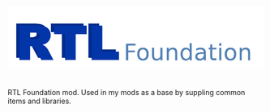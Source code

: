 ![Logo](https://raw.githubusercontent.com/TomaszJH/RTL-Foundation/master/src/main/resources/logo.png)
#
RTL Foundation mod. Used in my mods as a base by suppling common items and libraries.
